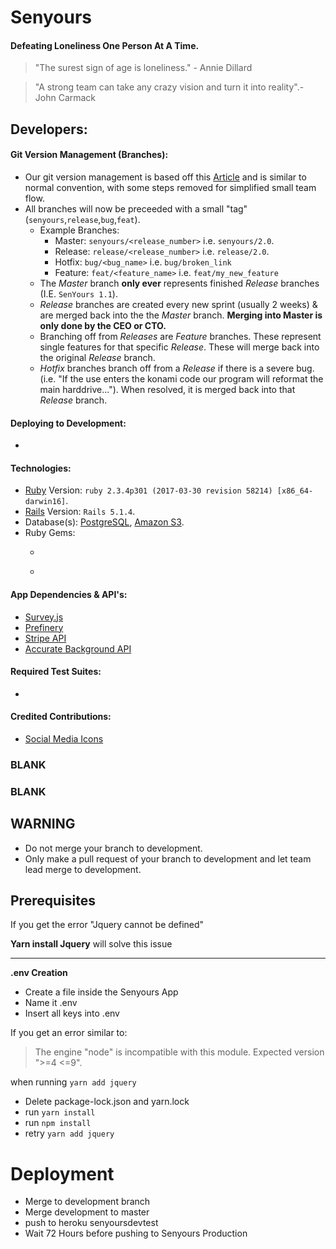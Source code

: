 # Senyours
#### Defeating Loneliness One Person At A Time.
  > "The surest sign of age is loneliness." - Annie Dillard


  > "A strong team can take any crazy vision and turn it into reality".- John Carmack

## Developers:
#### Git Version Management (Branches):
  * Our git version management is based off this [Article](http://markshust.com/2018/04/07/introducing-git-ship-simplified-git-flow-workflow) and is similar to normal convention, with some steps removed for simplified small team flow.
  * All branches will now be preceeded with a small "tag" (`senyours`,`release`,`bug`,`feat`).
    * Example Branches:
      * Master: `senyours/<release_number>` i.e. `senyours/2.0`.
      * Release: `release/<release_number>` i.e. `release/2.0`.
      * Hotfix: `bug/<bug_name>` i.e. `bug/broken_link`
      * Feature: `feat/<feature_name>` i.e. `feat/my_new_feature`
    * The _Master_ branch __only ever__ represents finished _Release_ branches (I.E. `SenYours 1.1`).
    * _Release_ branches are created every new sprint (usually 2 weeks) & are merged back into the the _Master_ branch. __Merging into Master is only done by the CEO or CTO.__
    * Branching off from _Releases_ are _Feature_ branches. These represent single features for that specific _Release_. These will merge back into the original _Release_ branch.
    * _Hotfix_ branches branch off from a _Release_ if there is a severe bug. (i.e. "If the use enters the konami code our program will reformat the main harddrive..."). When resolved, it is merged back into that _Release_ branch.



#### Deploying to Development:
  * []()
#### Technologies:
  * [Ruby](https://www.ruby-lang.org/en/) Version: `ruby 2.3.4p301 (2017-03-30 revision 58214) [x86_64-darwin16]`.
  * [Rails](https://rubyonrails.org/) Version: `Rails 5.1.4`.
  * Database(s): [PostgreSQL](https://www.postgresql.org/), [Amazon S3](https://aws.amazon.com/s3/).
  * Ruby Gems:
    * ~~~ ADD ALL GEM TECHNOLOGIES HERE ~~~
    * []()
#### App Dependencies & API's:
  * [Survey.js](https://surveyjs.io/Overview/Library/)
  * [Prefinery](https://www.prefinery.com/)
  * [Stripe API](https://stripe.com/docs/api)
  * [Accurate Background API](https://resources.accurate.com/background-check-api)
#### Required Test Suites:
  * []()
#### Credited Contributions:
  * [Social Media Icons](https://github.com/bradvin/social-share-urls)


### BLANK
### BLANK


## WARNING ##
- Do not merge your branch to development.
- Only make a pull request of your branch to development and let team lead merge to development.

## Prerequisites
If you get the error "Jquery cannot be defined"

**Yarn install Jquery** will solve this issue
____
**.env Creation**

- Create a file inside the Senyours App
- Name it .env
- Insert all keys into .env

If you get an error similar to:
> The engine "node" is incompatible with this module. Expected version ">=4 <=9".

when running `yarn add jquery`

- Delete package-lock.json and yarn.lock
- run `yarn install`
- run `npm install`
- retry `yarn add jquery`

# Deployment
- Merge to development branch
- Merge development to master
- push to heroku senyoursdevtest
- Wait 72 Hours before pushing to Senyours Production
